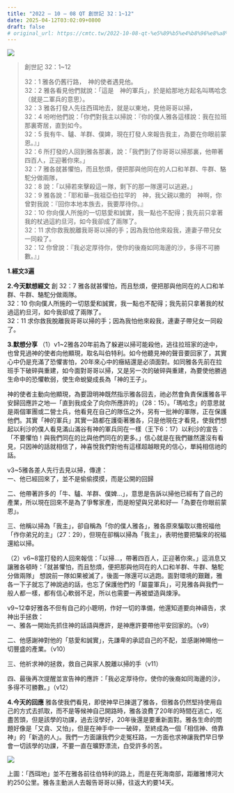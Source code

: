 ```yaml
---
title: "2022 – 10 – 08 QT 創世記 32：1~12"
date: 2025-04-12T03:02:09+0800
draft: false
# original_url: https://cmtc.tw/2022-10-08-qt-%e5%89%b5%e4%b8%96%e8%a8%98-32%ef%bc%9a112
---
```


![](/images/qt.jpg)
> 創世記 32：1\~12
>
> 32：1 雅各仍舊行路，　神的使者遇見他。  
> 32：2 雅各看見他們就說：「這是　神的軍兵」，於是給那地方起名叫瑪哈念（就是二軍兵的意思）。  
> 32：3 雅各打發人先往西珥地去，就是以東地，見他哥哥以掃，  
> 32：4 吩咐他們說：「你們對我主以掃說：『你的僕人雅各這樣說：我在拉班那裏寄居，直到如今。  
> 32：5 我有牛、驢、羊群、僕婢，現在打發人來報告我主，為要在你眼前蒙恩。』」  
> 32：6 所打發的人回到雅各那裏，說：「我們到了你哥哥以掃那裏，他帶著四百人，正迎著你來。」  
> 32：7 雅各就甚懼怕，而且愁煩，便把那與他同在的人口和羊群、牛群、駱駝分做兩隊，  
> 32：8 說：「以掃若來擊殺這一隊，剩下的那一隊還可以逃避。」  
> 32：9 雅各說：「耶和華─我祖亞伯拉罕的　神，我父親以撒的　神啊，你曾對我說：『回你本地本族去，我要厚待你。』  
> 32：10 你向僕人所施的一切慈愛和誠實，我一點也不配得；我先前只拿著我的杖過這約旦河，如今我卻成了兩隊了。  
> 32：11 求你救我脫離我哥哥以掃的手；因為我怕他來殺我，連妻子帶兒女一同殺了。  
> 32：12 你曾說：『我必定厚待你，使你的後裔如同海邊的沙，多得不可勝數。』」

**1.經文3遍**

**2.今天默想經文**
創 32：7 雅各就甚懼怕，而且愁煩，便把那與他同在的人口和羊群、牛群、駱駝分做兩隊。  
32：10 你向僕人所施的一切慈愛和誠實，我一點也不配得；我先前只拿著我的杖過這約旦河，如今我卻成了兩隊了。  
32：11 求你救我脫離我哥哥以掃的手；因為我怕他來殺我，連妻子帶兒女一同殺了。

**3.默想分享**
（1）v1\~2雅各20年前為了躲避以掃可能殺他，逃往拉班家的途中，也曾見過神的使者向他顯現，取名叫伯特利。如今他聽見神的聲音要回家了，其實心中仍是充滿了恐懼害怕，20年來心中的癥結還是必須面對。如同雅各先前在拉班手下破碎與重建，如今面對哥哥以掃，又是另一次的破碎與重建，為要使他勝過生命中的恐懼軟弱，使生命蛻變成長為「神的王子」。

神的使者主動向他顯現，為要證明神既然指示雅各回去，祂必然會負責保護雅各平安歸回應許之地—「直到我成全了向你所應許的」（28：15）。「瑪哈念」的意思就是兩個軍團或二營士兵，他看見在自己的隊伍之外，另有一批神的軍隊，正在保護他們。其實「神的軍兵」其實一路都在護衛著雅各，只是他現在才看見，使我們想起以利沙的僕人看見滿山滿谷有神的軍兵同在一樣（王下6：17）以利沙的宣告：「不要懼怕！與我們同在的比與他們同在的更多。」信心就是在我們雖然還沒有看見，只因神的話就相信了，神喜悅我們對他有這樣超越眼見的信心，單純相信祂的話。

v3\~5雅各差人先行去見以掃，傳達：  
一、他已經回來了，並不是偷偷摸摸，而是公開的回歸

二、他帶著許多的「牛、驢、羊群、僕婢…」，意思是告訴以掃他已經有了自己的產業，所以現在回來不是為了爭奪家產，而是盼望與兄弟和好—「為要在你眼前蒙恩」。

三、他稱以掃為「我主」，卻自稱為「你的僕人雅各」，雅各原來騙取以撒祝福他「作你弟兄的主」（27：29），但現在卻稱以掃為「我主」，表明他要把騙來的祝福還給以掃。

（2）v6\~8當打發的人回來報信：「以掃…，帶著四百人，正迎著你來。」這消息又讓雅各頓時：「就甚懼怕，而且愁煩，便把那與他同在的人口和羊群、牛群、駱駝分做兩隊」 想說前一隊如果被滅了，後面一隊還可以逃跑。面對環境的艱難，雅各一下子就忘了神說過的話，也忘了保護他們的「屬靈軍兵」，可見雅各與我們一般人都一樣，都有信心軟弱不足，所以也需要一再被塑造與煉淨。

v9\~12幸好雅各不但有自己的小聰明，作好一切的準備，他還知道要向神禱告，求神出手拯救：  
一、雅各一開始先抓住神的話語與應許，是神應許要帶他平安回家的。（v9）

二、他感謝神對他的「慈愛和誠實」，先謙卑的承認自己的不配，並感謝神賜他一切豐盛的產業。（v10）

三、他祈求神的拯救，救自己與家人脫離以掃的手（v11）

四、最後再次提醒並宣告神的應許：「我必定厚待你，使你的後裔如同海邊的沙，多得不可勝數。」（v12）

**4.今天的回應**
雅各使我們看見，即使神早已揀選了雅各，但雅各仍然堅持使用自己的方式去抓取，而不是等候神自己開路時，雅各浪費了20年的時間在逃亡，吃盡苦頭，但是該學的功課，過去沒學好，20年後還是要重新面對。雅各生命的問題好像是「又貪、又怕」，但是在神手中一一破碎，至終成為一個「相信神、倚靠神」的「新造的人」。我們一方面讓我們少走冤枉路，一方面也求神讓我們早日學會一切該學的功課，不要一直在曠野漂流，白受許多的苦。

![](/images/from-seir-to-jabbok.gif)

上圖：「西珥地」並不在雅各前往伯特利的路上，而是在死海南部，距離雅博河大約250公里。雅各主動派人去報告哥哥以掃，往返大約要14天。
